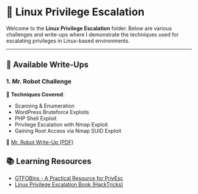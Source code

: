 # 🐧 **Linux Privilege Escalation**

Welcome to the **Linux Privilege Escalation** folder. Below are various challenges and write-ups where I demonstrate the techniques used for escalating privileges in Linux-based environments.

---

## 📄 **Available Write-Ups**

### 1. **Mr. Robot Challenge**  
   🔑 **Techniques Covered**:
   - Scanning & Enumeration
   - WordPress Bruteforce Exploits
   - PHP Shell Exploit
   - Privilege Escalation with Nmap Exploit
   - Gaining Root Access via Nmap SUID Exploit
   
   📄 [Mr. Robot Write-Up (PDF)](https://github.com/Prashant-Bhatt-2000/CTF-Writeups/blob/main/tryhackme/Mr_Robot_Ctf.pdf)


## 📚 **Learning Resources**
- [GTFOBins - A Practical Resource for PrivEsc](https://gtfobins.github.io/)
- [Linux Privilege Escalation Book (HackTricks)](https://book.hacktricks.xyz/linux-hardening/linux-privilege-escalation)
